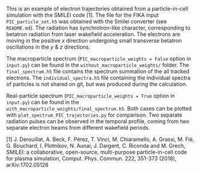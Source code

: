 This is an example of electron trajectories obtained from a particle-in-cell simulation with the SMILEI code [1]. The file for the FIKA input `PIC_particle_set.h5` was obtained with the Smilei converter (see `README.md`). The radiation has synchrotron-like character, corresponding to betatron radiation from laser wakefield acceleration. The electrons are moving in the positive $x$ direction undergoing small transverse betatron oscillations in the $y$ & $z$ directions.

The macroparticle spectrum (`PIC_macroparticle_weights = False` option in `input.py`) can be found in the `without_macroparticle_weights/` folder.  The `final_spectrum.h5` file contains the spectrum summation of the all tracked electrons. The `individual_spectra.h5` file containing the individual spectra of particles is not shared on git, but was produced during the calculation.

Real-particle spectrum (`PIC_macroparticle_weights = True` option in `input.py`) can be found in the `with_macroparticle_weights/final_spectrum.h5`.
Both cases can be plotted with `plot_spectrum_PIC_trajectories.py` for comparison. Two separate radiation pulses can be observed in the temporal profile, coming from two separate electron beams from different wakefield periods.

[1] J. Derouillat, A. Beck, F. Pérez, T. Vinci, M. Chiaramello, A. Grassi, M. Flé, G. Bouchard, I. Plotnikov, N. Aunai, J. Dargent, C. Riconda and M. Grech, SMILEI: a collaborative, open-source, multi-purpose particle-in-cell code for plasma simulation, Comput. Phys. Commun. 222, 351-373 (2018), arXiv:1702.05128

